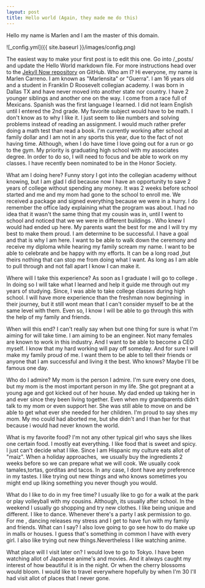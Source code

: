 ```yaml
---
layout: post
title: Hello world (Again, they made me do this)
---
```


Hello my name is Marlen and I am the master of this domain.

![_config.yml]({{ site.baseurl }}/images/config.png)

The easiest way to make your first post is to edit this one. Go into /_posts/ and update the Hello World markdown file. For more instructions head over to the [Jekyll Now repository](https://github.com/barryclark/jekyll-now) on GitHub.
Who am I?
Hi everyone, my name is Marlen Carreno. I am known as "Marlensita" or "Guerra".
I am 16 years old and a student in Franklin D Roosevelt collegian academy. I was born in Dallas TX and have never moved into another state nor country.
I have 2 younger siblings and another one on the way. I come from a race full of Mexicans. Spanish was the first language I learned.
I did not learn English until I entered the 2nd grade. My favorite subject would have to be math. I don't know as to why I like it.
I just seem to like numbers and solving problems instead of reading an assignment. I would much rather prefer doing a math test than read a book.
I'm currently working after school at family dollar and I am not in any sports this year, due to the fact of not having time.
Although, when I do have time I love going out for a run or go to the gym. My priority is graduating high school with my associates degree.
In order to do so, I will need to focus and be able to work on my classes.
I have recently been nominated to be in the Honor Society.

What am I doing here?
Funny story I got into the collegian academy without knowing, but I am glad I did because now I have an opportunity to save 2 years of college without spending any money.
It was 2 weeks before school started and me and my mom had gone to the school to enroll me.
We received a package and signed everything because we were in a hurry. I do remember the office lady explaining what the program was about.
I had no idea that it wasn't the same thing that my cousin was in, until I went to school and noticed that we we were in different buildings .
Who knew I would had ended up here. My parents want the best for me and I will try my best to make them proud. I am determine to be successful.
I have a goal and that is why I am here. I want to be able to walk down the ceremony and receive my diploma while hearing my family scream my name.
I want to be able to celebrate and be happy with my efforts. It can be a long road ,but theirs nothing that can stop me from doing what I want.
As long as I am able to pull through and not fall apart I know I can make it.

Where will I take this experience?
As soon as I graduate I will go to college . In doing so I will take what I learned and help it guide me through out my years of studying. Since, I was able to take college classes during high school.
I will have more experience than the freshman now beginning  in their journey, but it still wont mean that I can't consider myself to be at the same level with them. Even so, I know I will be able to go through this with the help of my family and friends.

When will this end?
I can't really say when but one thing for sure is what I'm aiming for will take time. I am aiming to be an engineer. Not many females are known to work in this industry. And I want to be able to become a CEO myself. I know that my hard working will pay off someday. And for sure I will make my family proud of me. I want them to be able to tell their friends or anyone that I am successful and living it the best. Who knows? Maybe I'll be famous one day.

Who do I admire?
My mom is the person I admire. I'm sure every one does, but my mom is the most important person in my life. She got pregnant at a young age and got kicked out of her house. My dad ended up taking her in and ever since they been living together. Even when my grandparents didn't talk to my mom or even support her. She was still able to move on and be able to get what ever she needed for her children. I'm proud to say shes my mom. My mo could had aborted me, but she didn't and I than her for that because i would had never known the world.

What is my favorite food?
I'm not any other typical girl who says she likes one certain food. I mostly eat everything. I like food that is sweet and spicy. I just can't decide what I like. Since I am Hispanic my culture eats allot of "maiz". When a holiday approaches,  we usually buy the ingredients 2 weeks before so we can prepare what we will cook. We usually cook tamales,tortas, gorditas and tacos. In any case, I dont have any preference in my tastes. I like trying out new things and who knows sometimes you might end up liking something you never though you would.

What do I like to do in my free time?
I usually like to go for a walk at the park or play volleyball with my cousins. Although, its usually after school. In the weekend I usually go shopping and try new clothes. I like being unique and different. I like to dance. Whenever there's a party I ask permission to go. For me , dancing releases my stress and I get to have fun with my family and friends. What can I say? I also love going to go see how to do make up in malls or houses. I guess that's something in common I have with every girl. I also like trying out new things.Nevertheless I like watching anime.

What place will I visit later on?
I would love to go to Tokyo. I have been watching allot of Japanese anime's and movies. And it always caught my interest of how beautiful it is in the night. Or when the cherry blossoms would bloom. I would like to travel everywhere hopefully by when I'm 30 I'll had visit allot of places that I never gone.
